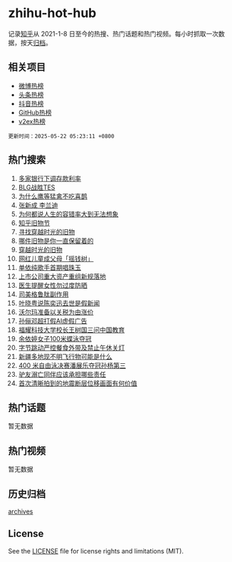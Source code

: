 # zhihu-hot-hub

记录[知乎](https://www.zhihu.com/)从 2021-1-8 日至今的热搜、热门话题和热门视频。每小时抓取一次数据，按天[归档](archives)。

## 相关项目

- [微博热榜](https://github.com/lonnyzhang423/weibo-hot-hub)
- [头条热榜](https://github.com/lonnyzhang423/toutiao-hot-hub)
- [抖音热榜](https://github.com/lonnyzhang423/douyin-hot-hub)
- [GitHub热榜](https://github.com/lonnyzhang423/github-hot-hub)
- [v2ex热榜](https://github.com/lonnyzhang423/v2ex-hot-hub)


`更新时间：2025-05-22 05:23:11 +0800`

## 热门搜索

1. [多家银行下调存款利率](https://www.zhihu.com/search?q=%E5%A4%9A%E5%AE%B6%E9%93%B6%E8%A1%8C%E4%B8%8B%E8%B0%83%E5%AD%98%E6%AC%BE%E5%88%A9%E7%8E%87)
1. [BLG战胜TES](https://www.zhihu.com/search?q=BLG%E6%88%98%E8%83%9CTES)
1. [为什么鹰等猛禽不吃喜鹊](https://www.zhihu.com/search?q=%E4%B8%BA%E4%BB%80%E4%B9%88%E9%B9%B0%E7%AD%89%E7%8C%9B%E7%A6%BD%E4%B8%8D%E5%90%83%E5%96%9C%E9%B9%8A)
1. [张新成 李兰迪](https://www.zhihu.com/search?q=%E5%BC%A0%E6%96%B0%E6%88%90%20%E6%9D%8E%E5%85%B0%E8%BF%AA)
1. [为何都说人生的容错率大到无法想象](https://www.zhihu.com/search?q=%E4%B8%BA%E4%BD%95%E9%83%BD%E8%AF%B4%E4%BA%BA%E7%94%9F%E7%9A%84%E5%AE%B9%E9%94%99%E7%8E%87%E5%A4%A7%E5%88%B0%E6%97%A0%E6%B3%95%E6%83%B3%E8%B1%A1)
1. [知乎旧物节](https://www.zhihu.com/search?q=%E7%9F%A5%E4%B9%8E%E6%97%A7%E7%89%A9%E8%8A%82)
1. [寻找穿越时光的旧物](https://www.zhihu.com/search?q=%E5%AF%BB%E6%89%BE%E7%A9%BF%E8%B6%8A%E6%97%B6%E5%85%89%E7%9A%84%E6%97%A7%E7%89%A9)
1. [哪件旧物是你一直保留着的](https://www.zhihu.com/search?q=%E5%93%AA%E4%BB%B6%E6%97%A7%E7%89%A9%E6%98%AF%E4%BD%A0%E4%B8%80%E7%9B%B4%E4%BF%9D%E7%95%99%E7%9D%80%E7%9A%84)
1. [穿越时光的旧物](https://www.zhihu.com/search?q=%E7%A9%BF%E8%B6%8A%E6%97%B6%E5%85%89%E7%9A%84%E6%97%A7%E7%89%A9)
1. [网红儿童成父母「摇钱树」](https://www.zhihu.com/search?q=%E7%BD%91%E7%BA%A2%E5%84%BF%E7%AB%A5%E6%88%90%E7%88%B6%E6%AF%8D%E3%80%8C%E6%91%87%E9%92%B1%E6%A0%91%E3%80%8D)
1. [单依纯歌手首期唱珠玉](https://www.zhihu.com/search?q=%E5%8D%95%E4%BE%9D%E7%BA%AF%E6%AD%8C%E6%89%8B%E9%A6%96%E6%9C%9F%E5%94%B1%E7%8F%A0%E7%8E%89)
1. [上市公司重大资产重组新规落地](https://www.zhihu.com/search?q=%E4%B8%8A%E5%B8%82%E5%85%AC%E5%8F%B8%E9%87%8D%E5%A4%A7%E8%B5%84%E4%BA%A7%E9%87%8D%E7%BB%84%E6%96%B0%E8%A7%84%E8%90%BD%E5%9C%B0)
1. [医生提醒女性勿过度防晒](https://www.zhihu.com/search?q=%E5%8C%BB%E7%94%9F%E6%8F%90%E9%86%92%E5%A5%B3%E6%80%A7%E5%8B%BF%E8%BF%87%E5%BA%A6%E9%98%B2%E6%99%92)
1. [司美格鲁肽副作用](https://www.zhihu.com/search?q=%E5%8F%B8%E7%BE%8E%E6%A0%BC%E9%B2%81%E8%82%BD%E5%89%AF%E4%BD%9C%E7%94%A8)
1. [叶晓粤说陈奕迅去世是假新闻](https://www.zhihu.com/search?q=%E5%8F%B6%E6%99%93%E7%B2%A4%E8%AF%B4%E9%99%88%E5%A5%95%E8%BF%85%E5%8E%BB%E4%B8%96%E6%98%AF%E5%81%87%E6%96%B0%E9%97%BB)
1. [沃尔玛准备以关税为由涨价](https://www.zhihu.com/search?q=%E6%B2%83%E5%B0%94%E7%8E%9B%E5%87%86%E5%A4%87%E4%BB%A5%E5%85%B3%E7%A8%8E%E4%B8%BA%E7%94%B1%E6%B6%A8%E4%BB%B7)
1. [孙俪邓超打假AI虚假广告](https://www.zhihu.com/search?q=%E5%AD%99%E4%BF%AA%E9%82%93%E8%B6%85%E6%89%93%E5%81%87AI%E8%99%9A%E5%81%87%E5%B9%BF%E5%91%8A)
1. [福耀科技大学校长王树国三问中国教育](https://www.zhihu.com/search?q=%E7%A6%8F%E8%80%80%E7%A7%91%E6%8A%80%E5%A4%A7%E5%AD%A6%E6%A0%A1%E9%95%BF%E7%8E%8B%E6%A0%91%E5%9B%BD%E4%B8%89%E9%97%AE%E4%B8%AD%E5%9B%BD%E6%95%99%E8%82%B2)
1. [余依婷女子100米蝶泳夺冠](https://www.zhihu.com/search?q=%E4%BD%99%E4%BE%9D%E5%A9%B7%E5%A5%B3%E5%AD%90100%E7%B1%B3%E8%9D%B6%E6%B3%B3%E5%A4%BA%E5%86%A0)
1. [字节跳动严控餐食外带及禁止午休关灯](https://www.zhihu.com/search?q=%E5%AD%97%E8%8A%82%E8%B7%B3%E5%8A%A8%E4%B8%A5%E6%8E%A7%E9%A4%90%E9%A3%9F%E5%A4%96%E5%B8%A6%E5%8F%8A%E7%A6%81%E6%AD%A2%E5%8D%88%E4%BC%91%E5%85%B3%E7%81%AF)
1. [新疆多地现不明飞行物可能是什么](https://www.zhihu.com/search?q=%E6%96%B0%E7%96%86%E5%A4%9A%E5%9C%B0%E7%8E%B0%E4%B8%8D%E6%98%8E%E9%A3%9E%E8%A1%8C%E7%89%A9%E5%8F%AF%E8%83%BD%E6%98%AF%E4%BB%80%E4%B9%88)
1. [400 米自由泳决赛潘展乐夺冠孙杨第三](https://www.zhihu.com/search?q=400%20%E7%B1%B3%E8%87%AA%E7%94%B1%E6%B3%B3%E5%86%B3%E8%B5%9B%E6%BD%98%E5%B1%95%E4%B9%90%E5%A4%BA%E5%86%A0%E5%AD%99%E6%9D%A8%E7%AC%AC%E4%B8%89)
1. [驴友溺亡同伴应该承担哪些责任](https://www.zhihu.com/search?q=%E9%A9%B4%E5%8F%8B%E6%BA%BA%E4%BA%A1%E5%90%8C%E4%BC%B4%E5%BA%94%E8%AF%A5%E6%89%BF%E6%8B%85%E5%93%AA%E4%BA%9B%E8%B4%A3%E4%BB%BB)
1. [首次清晰拍到的地震断层位移画面有何价值](https://www.zhihu.com/search?q=%E9%A6%96%E6%AC%A1%E6%B8%85%E6%99%B0%E6%8B%8D%E5%88%B0%E7%9A%84%E5%9C%B0%E9%9C%87%E6%96%AD%E5%B1%82%E4%BD%8D%E7%A7%BB%E7%94%BB%E9%9D%A2%E6%9C%89%E4%BD%95%E4%BB%B7%E5%80%BC)

## 热门话题

暂无数据

## 热门视频

暂无数据

## 历史归档

[archives](archives)

## License

See the [LICENSE](LICENSE) file for license rights and limitations (MIT).
